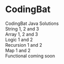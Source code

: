# CodingBat
CodingBat Java Solutions<br/>
String 1, 2 and 3<br/>
Array 1, 2 and 3<br/>
Logic 1 and 2<br/>
Recursion 1 and 2<br/>
Map 1 and 2<br/>
Functional coming soon
